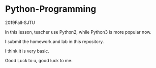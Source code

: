 # Python-Programming
 2019Fall-SJTU

In this lesson, teacher use Python2, while Python3 is more popular now.

I submit the homework and lab in this repository.

I think it is very basic. 

Good Luck to u, good luck to me.